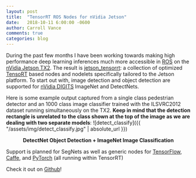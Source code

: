 ```yaml
---
layout: post
title:  "TensorRT ROS Nodes for nVidia Jetson"
date:   2018-10-11 6:00:00 -0600
author: Carroll Vance
comments: true
categories: blog
---
```


During the past few months I have been working towards making high performance deep learning inferences much more accessible in [ROS][ros] on the [nVidia Jetson TX2][jetson]. The result is [jetson_tensorrt][jetson_tensorrt]: a collection of optimized [TensoRT][tensorrt] based nodes and nodelets specifically tailored to the Jetson platform. To start out with, image detection and object detection are supported for [nVidia DIGITS][digits] ImageNet and DetectNets.

Here is some example output captured from a single class pedestrian detector and an 1000 class image classifier trained with the ILSVRC2012 dataset running simultaneously on the TX2. **Keep in mind that the detection rectangle is unrelated to the class shown at the top of the image as we are dealing with two separate models**:
![detect_classify]({{ "/assets/img/detect_classify.jpg" | absolute_url }})
<p align="center">
<b>DetectNet Object Detection + ImageNet Image Classification </b><br>
</p>


Support is planned for SegNets as well as generic nodes for [TensorFlow][tf], [Caffe][caffe], and [PyTorch][pytorch] (all running within TensorRT)

Check it out on [Github][jetson_tensorrt]!

[jetson_tensorrt]: https://github.com/csvance/jetson_tensorrt
[jetson]: https://www.nvidia.com/en-us/autonomous-machines/embedded-systems-dev-kits-modules/
[tensorrt]: https://developer.nvidia.com/tensorrt
[digits]: https://developer.nvidia.com/digits
[tf]: https://www.tensorflow.org
[caffe]: http://caffe.berkeleyvision.org
[pytorch]: https://pytorch.org
[ros]: http://www.ros.org
